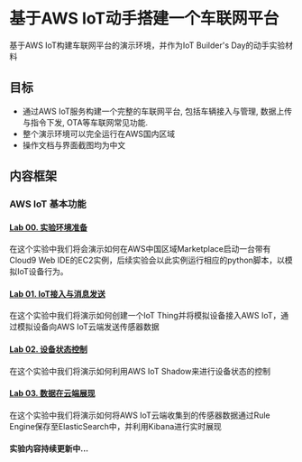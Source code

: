 # 基于AWS IoT动手搭建一个车联网平台
基于AWS IoT构建车联网平台的演示环境，并作为IoT Builder's Day的动手实验材料

## 目标
- 通过AWS IoT服务构建一个完整的车联网平台, 包括车辆接入与管理, 数据上传与指令下发, OTA等车联网常见功能.
- 整个演示环境可以完全运行在AWS国内区域
- 操作文档与界面截图均为中文

## 内容框架
### AWS IoT 基本功能

#### [Lab 00. 实验环境准备](docs/00_cloud9.md)
在这个实验中我们将会演示如何在AWS中国区域Marketplace启动一台带有Cloud9 Web IDE的EC2实例，后续实验会以此实例运行相应的python脚本，以模拟IoT设备行为。

#### [Lab 01. IoT接入与消息发送](docs/01_connect_publish.md)
在这个实验中我们将演示如何创建一个IoT Thing并将模拟设备接入AWS IoT，通过模拟设备向AWS IoT云端发送传感器数据

#### [Lab 02. 设备状态控制](docs/02_control.md)
在这个实验中我们将演示如何利用AWS IoT Shadow来进行设备状态的控制

#### [Lab 03. 数据在云端展现](docs/02_data_visualize.md)
在这个实验中我们将演示如何将AWS IoT云端收集到的传感器数据通过Rule Engine保存至ElasticSearch中，并利用Kibana进行实时展现

#### 实验内容持续更新中...
